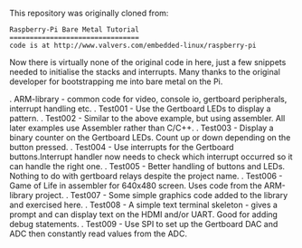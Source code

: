 This repository was originally cloned from:

    Raspberry-Pi Bare Metal Tutorial
    ================================
    code is at http://www.valvers.com/embedded-linux/raspberry-pi

Now there is virtually none of the original code in here, just a few snippets needed to initialise the stacks and interrupts. Many thanks to the original developer for bootstrapping me into bare metal on the Pi.

. ARM-library - common code for video, console io, gertboard peripherals, interrupt handling etc.
. Test001 - Use the Gertboard LEDs to display a pattern.
. Test002 - Similar to the above example, but using assembler. All later examples use Assembler rather than C/C++.
. Test003 - Display a binary counter on the Gertboard LEDs. Count up or down depending on the button pressed.
. Test004 - Use interrupts for the Gertboard buttons.Interrupt handler now needs to check which interrupt occurred so it can handle the right one.
. Test005 - Better handling of buttons and LEDs. Nothing to do with gertboard relays despite the project name.
. Test006 - Game of Life in assembler for 640x480 screen. Uses code from the ARM-library project.
. Test007 - Some simple graphics code added to the library and exercised here.
. Test008 - A simple text terminal skeleton - gives a prompt and can display text on the HDMI and/or UART. Good for adding debug statements.
. Test009 - Use SPI to set up the Gertboard DAC and ADC then constantly read values from the ADC.